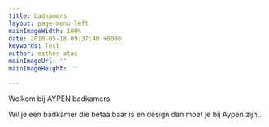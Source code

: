 ```yaml
---
title: badkamers
layout: page-menu-left
mainImageWidth: 100%
date: 2018-05-18 09:37:40 +0000
keywords: Test
author: esther atas
mainImageUrl: ''
mainImageHeight: ''

---
```

Welkom bij AYPEN badkamers

Wil je een badkamer die betaalbaar is en design dan moet je bij Aypen zijn..